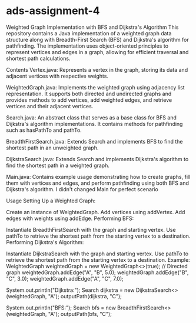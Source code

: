# ads-assignment-4
Weighted Graph Implementation with BFS and Dijkstra's Algorithm
This repository contains a Java implementation of a weighted graph data structure along with Breadth-First Search (BFS) and Dijkstra's algorithm for pathfinding. The implementation uses object-oriented principles to represent vertices and edges in a graph, allowing for efficient traversal and shortest path calculations.

Contents
Vertex.java: Represents a vertex in the graph, storing its data and adjacent vertices with respective weights.

WeightedGraph.java: Implements the weighted graph using adjacency list representation. It supports both directed and undirected graphs and provides methods to add vertices, add weighted edges, and retrieve vertices and their adjacent vertices.

Search.java: An abstract class that serves as a base class for BFS and Dijkstra's algorithm implementations. It contains methods for pathfinding such as hasPathTo and pathTo.

BreadthFirstSearch.java: Extends Search and implements BFS to find the shortest path in an unweighted graph.

DijkstraSearch.java: Extends Search and implements Dijkstra's algorithm to find the shortest path in a weighted graph.

Main.java: Contains example usage demonstrating how to create graphs, fill them with vertices and edges, and perform pathfinding using both BFS and Dijkstra's algorithm. I didn't changed Main for perfect scenario


Usage
Setting Up a Weighted Graph:

Create an instance of WeightedGraph.
Add vertices using addVertex.
Add edges with weights using addEdge.
Performing BFS:

Instantiate BreadthFirstSearch with the graph and starting vertex.
Use pathTo to retrieve the shortest path from the starting vertex to a destination.
Performing Dijkstra's Algorithm:

Instantiate DijkstraSearch with the graph and starting vertex.
Use pathTo to retrieve the shortest path from the starting vertex to a destination.
Example:
WeightedGraph<String> weightedGraph = new WeightedGraph<>(true); // Directed graph
weightedGraph.addEdge("A", "B", 5.0);
weightedGraph.addEdge("B", "C", 3.0);
weightedGraph.addEdge("A", "C", 7.0);

System.out.println("Dijkstra:");
Search<String> dijkstra = new DijkstraSearch<>(weightedGraph, "A");
outputPath(dijkstra, "C");

System.out.println("BFS:");
Search<String> bfs = new BreadthFirstSearch<>(weightedGraph, "A");
outputPath(bfs, "C");
